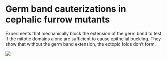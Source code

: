# Germ band cauterizations in cephalic furrow mutants

Experiments that mechanically block the extension of the germ band to test if
the mitotic domains alone are sufficient to cause epithelial buckling. They
show that without the germ band extension, the ectopic folds don’t form.

![](./figure.png)
